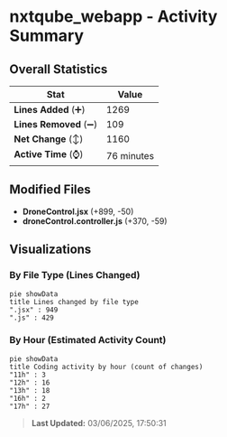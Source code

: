 # nxtqube_webapp - Activity Summary 

## Overall Statistics

| Stat                   | Value                                                             |
| ---------------------- | ----------------------------------------------------------------- |
| **Lines Added** (➕)   | 1269                                          |
| **Lines Removed** (➖) | 109                                        |
| **Net Change** (↕)    | 1160                |
| **Active Time** (⌚)   | 76 minutes |


## Modified Files
- **DroneControl.jsx** (+899, -50)
- **droneControl.controller.js** (+370, -59)

## Visualizations

### By File Type (Lines Changed)

```mermaid
pie showData
title Lines changed by file type
".jsx" : 949
".js" : 429
```

### By Hour (Estimated Activity Count)

```mermaid
pie showData
title Coding activity by hour (count of changes)
"11h" : 3
"12h" : 16
"13h" : 18
"16h" : 2
"17h" : 27
```


> **Last Updated:** 03/06/2025, 17:50:31